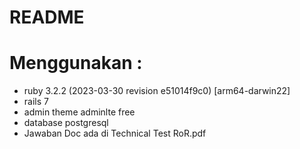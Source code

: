 # README

# Menggunakan : 
  * ruby 3.2.2 (2023-03-30 revision e51014f9c0) [arm64-darwin22]
  * rails 7
  * admin theme adminlte free 
  * database postgresql
  * Jawaban Doc ada di Technical Test RoR.pdf
  